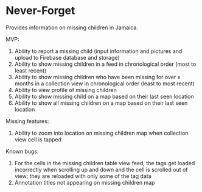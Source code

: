 # Never-Forget
Provides information on missing children in Jamaica.

MVP:
  1. Ability to report a missing child (input information and pictures and upload to Firebase database and storage)
  2. Ability to show missing children in a feed in chronological order (most to least recent)
  3. Ability to show missing children who have been missing for over x months in a collection view in chronological 
  order (least to most recent)
  4. Ability to view profile of missing children
  5. Ability to show missing child on a map based on their last seen location
  6. Ability to show all missing children on a map based on their last seen location

Missing features:
  1. Ability to zoom into location on missing children map when collection view cell is tapped

Known bugs:
  1. For the cells in the missing children table view feed, the tags get loaded incorrectly when scrolling up and
  down and the cell is scrolled out of view; they are reloaded with only some of the tag data
  2. Annotation titles not appearing on missing children map
